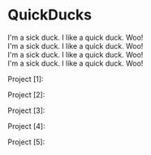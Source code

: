 # QuickDucks

I'm a sick duck. I like a quick duck. Woo! </br>
I'm a sick duck. I like a quick duck. Woo! </br>
I'm a sick duck. I like a quick duck. Woo! </br>
I'm a sick duck. I like a quick duck. Woo! </br>

Project [1]:

Project [2]:

Project [3]:

Project [4]:

Project [5]:
